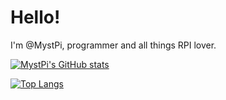 # Hello!
I'm @MystPi, programmer and all things RPI lover.

[![MystPi's GitHub stats](https://github-readme-stats.vercel.app/api?username=MystPi)](https://github.com/MystPi/github-readme-stats)

[![Top Langs](https://github-readme-stats.vercel.app/api/top-langs/?username=MystPi&layout=compact)](https://github.com/MystPi/github-readme-stats)
